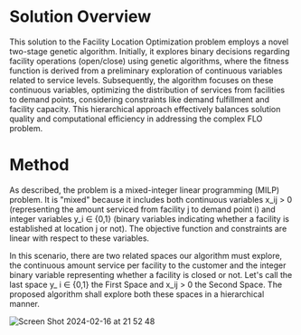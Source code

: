 # Solution Overview
This solution to the Facility Location Optimization problem employs a novel two-stage genetic algorithm. Initially, it explores binary decisions regarding facility operations (open/close) using genetic algorithms, where the fitness function is derived from a preliminary exploration of continuous variables related to service levels. Subsequently, the algorithm focuses on these continuous variables, optimizing the distribution of services from facilities to demand points, considering constraints like demand fulfillment and facility capacity. This hierarchical approach effectively balances solution quality and computational efficiency in addressing the complex FLO problem.

# Method
As described, the problem is a mixed-integer linear programming (MILP) problem. It is "mixed" because it includes both continuous variables x_ij > 0 (representing the amount serviced from facility j to demand point i) and integer variables y_i ∈ {0,1}  (binary variables indicating whether a facility is established at location j or not). The objective function and constraints are linear with respect to these variables.

In this scenario, there are two related spaces our algorithm must explore, the continuous amount service per facility to the customer and the integer binary variable representing whether a facility is closed or not. Let's call the last space y_ i ∈ {0,1} the First Space and x_ij > 0 the Second Space. The proposed algorithm shall explore both these spaces in a hierarchical manner.


![Screen Shot 2024-02-16 at 21 52 48](https://github.com/lucca11235/Facility-Location-Optimization/assets/91396656/54989ffe-e214-46b8-a433-74c7c9d52afc)

